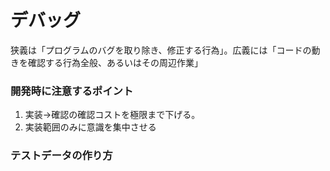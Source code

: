 # デバッグ

狭義は「プログラムのバグを取り除き、修正する行為」。広義には「コードの動きを確認する行為全般、あるいはその周辺作業」

### 開発時に注意するポイント

 1. 実装→確認の確認コストを極限まで下げる。
 2. 実装範囲のみに意識を集中させる





### テストデータの作り方




###  
